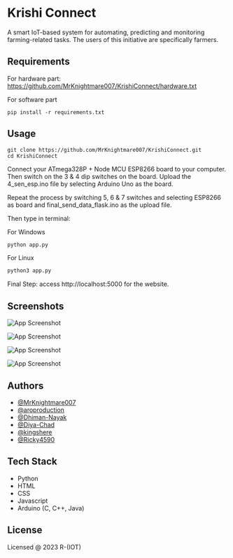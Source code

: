 
# Krishi Connect

A smart IoT-based system for automating, predicting and monitoring farming-related tasks. The users of this initiative are specifically farmers.


## Requirements

For hardware part:
https://github.com/MrKnightmare007/KrishiConnect/hardware.txt

For software part
```
pip install -r requirements.txt
```
## Usage

```git
git clone https://github.com/MrKnightmare007/KrishiConnect.git
cd KrishiConnect
```
Connect your ATmega328P + Node MCU ESP8266 board to your computer.
Then switch on the 3 & 4 dip switches on the board.
Upload the 4_sen_esp.ino file by selecting Arduino Uno as the board.

Repeat the process by switching 5, 6 & 7 switches and selecting ESP8266 as board and final_send_data_flask.ino as the upload file.

Then type in terminal:

For Windows
```python
python app.py
```
For Linux
```python
python3 app.py
```

Final Step: 
access http://localhost:5000 for the website.

## Screenshots

![App Screenshot](https://i.ibb.co/dWWxzzQ/image.png)

![App Screenshot](https://i.ibb.co/bWn0Sz9/image.png)

![App Screenshot](https://i.ibb.co/vh0F0qj/image.png)

![App Screenshot](https://i.ibb.co/8KrwG0X/image.png)




## Authors

- [@MrKnightmare007](https://github.com/MrKnightmare007)
- [@aroproduction](https://www.github.com/aroproduction)
- [@Dhiman-Nayak](https://github.com/Dhiman-Nayak)
- [@Diya-Chad](https://github.com/Diya-Chad)
- [@kingshere](https://github.com/kingshere)
- [@Ricky4590](https://github.com/Ricky4590)

  



## Tech Stack

- Python
- HTML
- CSS
- Javascript
- Arduino (C, C++, Java)


## License

Licensed @ 2023 R-(IOT)

